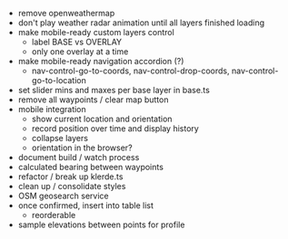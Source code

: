 - remove openweathermap
- don't play weather radar animation until all layers finished loading 
- make mobile-ready custom layers control
    - label BASE vs OVERLAY
    - only one overlay at a time
- make mobile-ready navigation accordion (?)
    - nav-control-go-to-coords, nav-control-drop-coords, nav-control-go-to-location
- set slider mins and maxes per base layer in base.ts
- remove all waypoints / clear map button
- mobile integration
    - show current location and orientation
    - record position over time and display history
    - collapse layers
    - orientation in the browser?
- document build / watch process
- calculated bearing between waypoints
- refactor / break up klerde.ts
- clean up / consolidate styles
- OSM geosearch service
- once confirmed, insert into table list
    - reorderable
- sample elevations between points for profile



